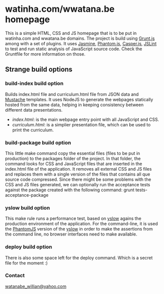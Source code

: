 watinha.com/wwatana.be homepage
====================
This is a simple HTML, CSS and JS homepage that is to be put in watinha.com and wwatana.be domains.
The project is build using [Grunt.js](http://gruntjs.com/) among with a set of plugins. It uses
[Jasmine](http://pivotal.github.com/jasmine/), [Phantom.js](http://phantomjs.org/), [Casper.js](http://casperjs.org/),
[JSLint](http://www.jslint.com/) to test and run static analysis of JavaScript source code. Check the
Gruntfile for more information on those.

Strange build options
---------------------

### build-index build option
Builds index.html file and curriculum.html file from JSON data and [Mustache](http://mustache.github.com/) templates. It uses NodeJS to generate the webpages statically hosted from the same data, helping in keeping consistency between different data presentations.
* *index.html*: is the main webpage entry point with all JavaScript and CSS.
* *curriculum.html*: is a simplier presentation file, which can be used to print the curriculum.

### build-package build option
This little make command copy the essential files (files to be put in production) to the packages folder of the project. In that folder, the command looks for CSS and JavaScript files that are inserted in the index.html file of the application. It removes all external CSS and JS files and replaces them with a single version of the files that contains all que source code compressed. Since there might be some problems with the CSS and JS files generated, we can optionally run the acceptance tests against the package created with the following command:
    grunt tests-acceptance-package

### yslow build option
This make rule runs a performance test, based on [yslow](http://yslow.org/) agains the production environment of the application. For the command-line, it is used the [PhantomJS](http://www.phantomjs.org/) version of the [yslow](https://github.com/marcelduran/yslow/wiki/PhantomJS) in order to make the assertions from the command line, no browser interfaces need to make available.

### deploy build option
There is also some space left for the deploy command. Which is a secret file for the moment :)

### Contact
watanabe_willian@yahoo.com
